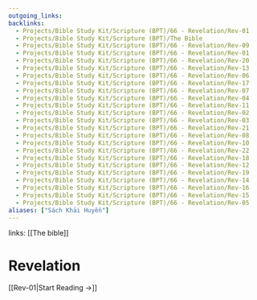 ```yaml
---
outgoing_links:
backlinks:
  - Projects/Bible Study Kit/Scripture (BPT)/66 - Revelation/Rev-01
  - Projects/Bible Study Kit/Scripture (BPT)/The Bible
  - Projects/Bible Study Kit/Scripture (BPT)/66 - Revelation/Rev-09
  - Projects/Bible Study Kit/Scripture (BPT)/66 - Revelation/Rev-01
  - Projects/Bible Study Kit/Scripture (BPT)/66 - Revelation/Rev-20
  - Projects/Bible Study Kit/Scripture (BPT)/66 - Revelation/Rev-13
  - Projects/Bible Study Kit/Scripture (BPT)/66 - Revelation/Rev-06
  - Projects/Bible Study Kit/Scripture (BPT)/66 - Revelation/Rev-17
  - Projects/Bible Study Kit/Scripture (BPT)/66 - Revelation/Rev-07
  - Projects/Bible Study Kit/Scripture (BPT)/66 - Revelation/Rev-04
  - Projects/Bible Study Kit/Scripture (BPT)/66 - Revelation/Rev-11
  - Projects/Bible Study Kit/Scripture (BPT)/66 - Revelation/Rev-02
  - Projects/Bible Study Kit/Scripture (BPT)/66 - Revelation/Rev-03
  - Projects/Bible Study Kit/Scripture (BPT)/66 - Revelation/Rev-21
  - Projects/Bible Study Kit/Scripture (BPT)/66 - Revelation/Rev-08
  - Projects/Bible Study Kit/Scripture (BPT)/66 - Revelation/Rev-10
  - Projects/Bible Study Kit/Scripture (BPT)/66 - Revelation/Rev-22
  - Projects/Bible Study Kit/Scripture (BPT)/66 - Revelation/Rev-18
  - Projects/Bible Study Kit/Scripture (BPT)/66 - Revelation/Rev-12
  - Projects/Bible Study Kit/Scripture (BPT)/66 - Revelation/Rev-19
  - Projects/Bible Study Kit/Scripture (BPT)/66 - Revelation/Rev-14
  - Projects/Bible Study Kit/Scripture (BPT)/66 - Revelation/Rev-16
  - Projects/Bible Study Kit/Scripture (BPT)/66 - Revelation/Rev-15
  - Projects/Bible Study Kit/Scripture (BPT)/66 - Revelation/Rev-05
aliases: ["Sách Khải Huyền"]
---
```

links: [[The bible]]
# Revelation

[[Rev-01|Start Reading →]]
